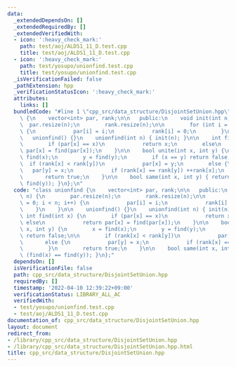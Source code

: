 ```yaml
---
data:
  _extendedDependsOn: []
  _extendedRequiredBy: []
  _extendedVerifiedWith:
  - icon: ':heavy_check_mark:'
    path: test/aoj/ALDS1_11_D.test.cpp
    title: test/aoj/ALDS1_11_D.test.cpp
  - icon: ':heavy_check_mark:'
    path: test/yosupo/unionfind.test.cpp
    title: test/yosupo/unionfind.test.cpp
  _isVerificationFailed: false
  _pathExtension: hpp
  _verificationStatusIcon: ':heavy_check_mark:'
  attributes:
    links: []
  bundledCode: "#line 1 \"cpp_src/data_structure/DisjointSetUnion.hpp\"\nclass unionfind\
    \ {\n    vector<int> par, rank;\n\n   public:\n    void init(int n) {\n      \
    \  par.resize(n);\n        rank.resize(n);\n\n        for (int i = 0; i < n; i++)\
    \ {\n            par[i] = i;\n            rank[i] = 0;\n        }\n    }\n\n \
    \   unionfind() {}\n    unionfind(int n) { init(n); }\n\n    int find(int x) {\n\
    \        if (par[x] == x)\n            return x;\n        else\n            return\
    \ par[x] = find(par[x]);\n    }\n\n    bool unite(int x, int y) {\n        x =\
    \ find(x);\n        y = find(y);\n        if (x == y) return false;\n\n      \
    \  if (rank[x] < rank[y])\n            par[x] = y;\n        else {\n         \
    \   par[y] = x;\n            if (rank[x] == rank[y]) ++rank[x];\n        }\n \
    \       return true;\n    }\n\n    bool same(int x, int y) { return (find(x) ==\
    \ find(y)); }\n};\n"
  code: "class unionfind {\n    vector<int> par, rank;\n\n   public:\n    void init(int\
    \ n) {\n        par.resize(n);\n        rank.resize(n);\n\n        for (int i\
    \ = 0; i < n; i++) {\n            par[i] = i;\n            rank[i] = 0;\n    \
    \    }\n    }\n\n    unionfind() {}\n    unionfind(int n) { init(n); }\n\n   \
    \ int find(int x) {\n        if (par[x] == x)\n            return x;\n       \
    \ else\n            return par[x] = find(par[x]);\n    }\n\n    bool unite(int\
    \ x, int y) {\n        x = find(x);\n        y = find(y);\n        if (x == y)\
    \ return false;\n\n        if (rank[x] < rank[y])\n            par[x] = y;\n \
    \       else {\n            par[y] = x;\n            if (rank[x] == rank[y]) ++rank[x];\n\
    \        }\n        return true;\n    }\n\n    bool same(int x, int y) { return\
    \ (find(x) == find(y)); }\n};"
  dependsOn: []
  isVerificationFile: false
  path: cpp_src/data_structure/DisjointSetUnion.hpp
  requiredBy: []
  timestamp: '2022-04-10 12:39:22+09:00'
  verificationStatus: LIBRARY_ALL_AC
  verifiedWith:
  - test/yosupo/unionfind.test.cpp
  - test/aoj/ALDS1_11_D.test.cpp
documentation_of: cpp_src/data_structure/DisjointSetUnion.hpp
layout: document
redirect_from:
- /library/cpp_src/data_structure/DisjointSetUnion.hpp
- /library/cpp_src/data_structure/DisjointSetUnion.hpp.html
title: cpp_src/data_structure/DisjointSetUnion.hpp
---
```

